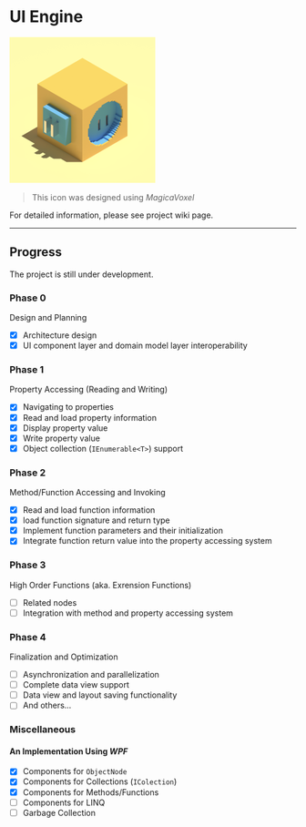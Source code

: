 # UI Engine

<img src="/UIEngine/icon/icon_2048_MKII.png" alt="Icon" style="zoom: 25%;" />

> This icon was designed using *MagicaVoxel*

For detailed information, please see project wiki page. 

---

## Progress

The project is still under development. 

### Phase 0

 Design and Planning

- [x] Architecture design
- [x] UI component layer and domain model layer interoperability

### Phase 1

Property Accessing (Reading and Writing)

- [x] Navigating to properties
- [x] Read and load property information
- [X] Display property value
- [X] Write property value
- [X] Object collection (`IEnumerable<T>`) support

### Phase 2

Method/Function Accessing and Invoking

- [X] Read and load function information
- [X] load function signature and return type
- [X] Implement function parameters and their initialization
- [X] Integrate function return value into the property accessing system

### Phase 3

High Order Functions (aka. Exrension Functions)

- [ ] Related nodes
- [ ] Integration with method and property accessing system

### Phase 4

Finalization and Optimization

- [ ] Asynchronization and parallelization
- [ ] Complete data view support
- [ ] Data view and layout saving functionality
- [ ] And others...

### Miscellaneous

#### An Implementation Using *WPF*

- [X] Components for `ObjectNode`
- [X] Components for Collections (`IColection`)
- [X] Components for Methods/Functions
- [ ] Components for LINQ
- [ ] Garbage Collection